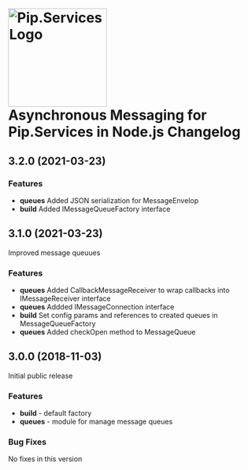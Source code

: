 # <img src="https://uploads-ssl.webflow.com/5ea5d3315186cf5ec60c3ee4/5edf1c94ce4c859f2b188094_logo.svg" alt="Pip.Services Logo" width="200"> <br/> Asynchronous Messaging for Pip.Services in Node.js Changelog

## <a name="3.2.0"></a> 3.2.0 (2021-03-23)

### Features
* **queues** Added JSON serialization for MessageEnvelop
* **build** Added IMessageQueueFactory interface

## <a name="3.1.0"></a> 3.1.0 (2021-03-23)

Improved message queuues

### Features
* **queues** Added CallbackMessageReceiver to wrap callbacks into IMessageReceiver interface
* **queues** Addded IMessageConnection interface
* **build** Set config params and references to created queues in MessageQueueFactory
* **queues** Added checkOpen method to MessageQueue

## <a name="3.0.0"></a> 3.0.0 (2018-11-03)

Initial public release

### Features
* **build** - default factory
* **queues** - module for manage message queues

### Bug Fixes
No fixes in this version

